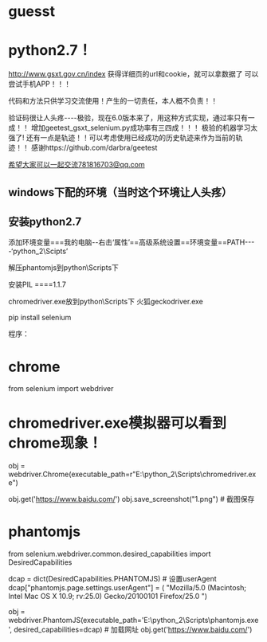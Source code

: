 # guesst
# python2.7！

http://www.gsxt.gov.cn/index
获得详细页的url和cookie，就可以拿数据了
可以尝试手机APP！！！

代码和方法只供学习交流使用！产生的一切责任，本人概不负责！！


验证码很让人头疼----极验，现在6.0版本来了，用这种方式实现，通过率只有一成！！
增加geetest_gsxt_selenium.py成功率有三四成！！！
极验的机器学习太强了!
还有一点是轨迹！！可以考虑使用已经成功的历史轨迹来作为当前的轨迹！！
感谢https://github.com/darbra/geetest


希望大家可以一起交流781816703@qq.com


## windows下配的环境（当时这个环境让人头疼）
## 安装python2.7
添加环境变量===我的电脑--右击‘属性’==高级系统设置==环境变量==PATH----‘python_2\Scipts’

解压phantomjs到python\Scripts下

安装PIL ====1.1.7

chromedriver.exe放到python\Scripts下
火狐geckodriver.exe


pip install selenium


程序：
# chrome
from selenium import webdriver

# chromedriver.exe模拟器可以看到chrome现象！
obj = webdriver.Chrome(executable_path=r"E:\python_2\Scripts\chromedriver.exe")

obj.get('https://www.baidu.com/')
obj.save_screenshot("1.png")  # 截图保存


# phantomjs
from selenium.webdriver.common.desired_capabilities import DesiredCapabilities

dcap = dict(DesiredCapabilities.PHANTOMJS)  # 设置userAgent
dcap["phantomjs.page.settings.userAgent"] = (
"Mozilla/5.0 (Macintosh; Intel Mac OS X 10.9; rv:25.0) Gecko/20100101 Firefox/25.0 ")

obj = webdriver.PhantomJS(executable_path='E:\python_2\Scripts\phantomjs.exe', desired_capabilities=dcap)  # 加载网址
obj.get('https://www.baidu.com/')
